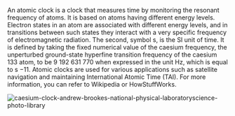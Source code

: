An atomic clock is a clock that measures time by monitoring the resonant frequency of atoms. 
It is based on atoms having different energy levels. Electron states in an atom are associated with different energy levels, and in transitions between such states they interact with a very specific frequency of electromagnetic radiation. The second, symbol s, is the SI unit of time. 
It is defined by taking the fixed numerical value of the caesium frequency, the unperturbed ground-state hyperfine transition frequency of the caesium 133 atom, to be 9 192 631 770 when expressed in the unit Hz, which is equal to s −11. 
Atomic clocks are used for various applications such as satellite navigation and maintaining International Atomic Time (TAI). 
For more information, you can refer to Wikipedia or HowStuffWorks.

![caesium-clock-andrew-brookes-national-physical-laboratoryscience-photo-library](https://github.com/DarkStarStrix/Atomic-Clock/assets/108637439/84f4e23b-5116-4c7b-884d-368a38c3169d)
